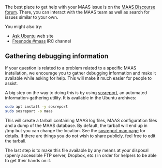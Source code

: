 The best place to get help with your MAAS issue is on the [MAAS Discourse forum](https://discourse.maas.io/). There, you can interact with the MAAS team as well as search for issues similar to your own.

You might also try:

-   [Ask Ubuntu](http://askubuntu.com/questions/ask?tags=maas) web site
-   [Freenode #maas](http://webchat.freenode.net/?channels=maas) IRC channel

## Gathering debugging information

If your question is related to a problem related to a specific MAAS installation, we encourage you to gather debugging information and make it available while asking for help. This will make it much easier for people to assist.

A big step on the way to doing this is by using [sosreport](https://github.com/sosreport/sosreport), an automated information-gathering utility. It is available in the Ubuntu archives:

``` bash
sudo apt install -y sosreport
sudo sosreport -o maas
```

This will create a tarball containing MAAS log files, MAAS configuration files and a dump of the MAAS database. By default, the tarball will end up in /tmp but you can change the location. See the [sosreport man page](http://manpages.ubuntu.com/cgi-bin/search.py?q=sosreport) for details. If there are things you do not wish to share publicly, feel free to edit the tarball.

The last step is to make this file available by any means at your disposal (openly accessible FTP server, Dropbox, etc.) in order for helpers to be able to get their hands on it.

<!-- LINKS -->

